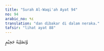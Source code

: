 ```yaml
---
title: "Surah Al-Waqi'ah Ayat 94"
no: 94
arabic_no: ٩٤
translation: "dan dibakar di dalam neraka."
tafsir: "lihat ayat 88"
---
```

وَّتَصْلِيَةُ جَحِيْمٍ 